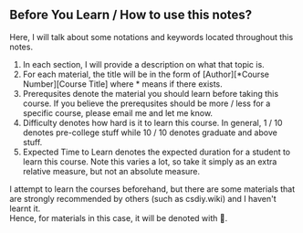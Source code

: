 ## Before You Learn / How to use this notes?

Here, I will talk about some notations and keywords located throughout this notes.
1. In each section, I will provide a description on what that topic is.
2. For each material, the title will be in the form of [Author][*Course Number][Course Title] where * means if there exists.
3. Prerequsites denote the material you should learn before taking this course. If you believe the prerequsites should be more / less for a specific course, please email me and let me know.
4. Difficulty denotes how hard is it to learn this course. In general, 1 / 10 denotes pre-college stuff while 10 / 10 denotes graduate and above stuff.
5. Expected Time to Learn denotes the expected duration for a student to learn this course. Note this varies a lot, so take it simply as an extra relative measure, but not an absolute measure.

I attempt to learn the courses beforehand, but there are some materials that are strongly recommended by others (such as csdiy.wiki) and I haven't learnt it.<br>
Hence, for materials in this case, it will be denoted with 🎯.
